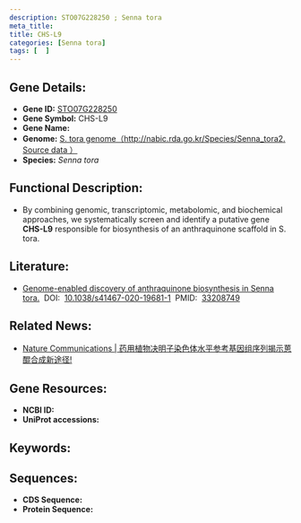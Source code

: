 ```yaml
---
description: STO07G228250 ; Senna tora
meta_title:
title: CHS-L9
categories: [Senna tora]
tags: [  ]
---
```


## Gene Details:
- **Gene ID:**	[STO07G228250]()
- **Gene Symbol:** CHS-L9
- **Gene Name:** 
- **Genome:** [S. tora genome（http://nabic.rda.go.kr/Species/Senna_tora2. Source data ）]()
- **Species:** *Senna tora*

## Functional Description:
   -  By combining genomic, transcriptomic, metabolomic, and biochemical approaches, we systematically screen and identify a putative gene **CHS-L9** responsible for biosynthesis of an anthraquinone scaffold in S. tora.

## Literature:
   - [Genome-enabled discovery of anthraquinone biosynthesis in Senna tora.]( https://www.nature.com/articles/s41467-020-19681-1)&nbsp;&nbsp;DOI:&nbsp;&nbsp;[10.1038/s41467-020-19681-1](https://www.nature.com/articles/s41467-020-19681-1)&nbsp;&nbsp;PMID:&nbsp;&nbsp;[33208749](https://pubmed.ncbi.nlm.nih.gov/33208749/)

## Related News:
   - [Nature Communications | 药用植物决明子染色体水平参考基因组序列揭示蒽醌合成新途径!](https://mp.weixin.qq.com/s?__biz=Mzg3MDEwNDEyMg==&mid=2247500225&idx=2&sn=d6e01e3b7422b95a403cb180f0010e8d&chksm=ce906c94f9e7e58298478b15b024e139b9a8394ce309d0e9a44459edf31ad38ddf625e82593e&scene=27#wechat_redirect)

## Gene Resources:
- **NCBI ID:** [](https://www.ncbi.nlm.nih.gov/gene/?term=)
- **UniProt accessions:** [](https://www.uniprot.org/uniprotkb//entry)

## Keywords:


## Sequences:
- **CDS Sequence:**
- **Protein Sequence:**
